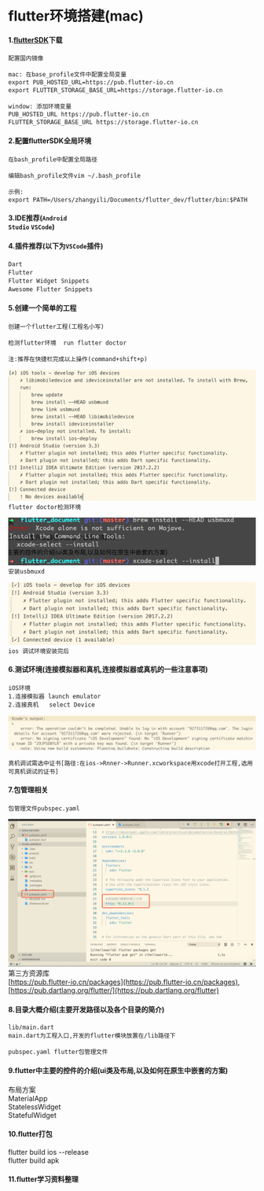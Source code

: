 # flutter环境搭建(mac)

#### 1.[flutterSDK](https://flutter.io/setup-macos/)下载    
```
配置国内镜像

mac: 在base_profile文件中配置全局变量
export PUB_HOSTED_URL=https://pub.flutter-io.cn
export FLUTTER_STORAGE_BASE_URL=https://storage.flutter-io.cn

window: 添加环境变量
PUB_HOSTED_URL https://pub.flutter-io.cn
FLUTTER_STORAGE_BASE_URL https://storage.flutter-io.cn
```

#### 2.配置flutterSDK全局环境    
```
在bash_profile中配置全局路径

编辑bash_profile文件vim ~/.bash_profile    

示例:  
export PATH=/Users/zhangyili/Documents/flutter_dev/flutter/bin:$PATH
```
  
#### 3.IDE推荐(<code>Android Studio</code> <code>VSCode</code>)    

#### 4.插件推荐(以下为<code>VSCode</code>插件)      

<code>Dart</code>  
<code>Flutter</code>  
<code>Flutter Widget Snippets</code>  
<code>Awesome Flutter Snippets</code>

#### 5.创建一个简单的工程    
```
创建一个flutter工程(工程名小写)    

检测flutter环境  run flutter doctor    

注:推荐在快捷栏完成以上操作(command+shift+p)
```
![flutterdoctor检测flutter环境](https://github.com/smallerboy/flutter_document/blob/master/1.%E7%8E%AF%E5%A2%83%E6%90%AD%E5%BB%BA/ImageSource/flutter_doctor.png)  
<code>flutter doctor检测环境</code>  

![ios_develop_tool_install](https://github.com/smallerboy/flutter_document/blob/master/1.%E7%8E%AF%E5%A2%83%E6%90%AD%E5%BB%BA/ImageSource/xcode_selected.png)  
<code>安装usbmuxd</code>

![ios_develop_install_success](https://github.com/smallerboy/flutter_document/blob/master/1.%E7%8E%AF%E5%A2%83%E6%90%AD%E5%BB%BA/ImageSource/xcode_install_success.png)  
<code>ios 调试环境安装完后</code>
#### 6.测试环境(连接模拟器和真机,连接模拟器或真机的一些注意事项)  
```
iOS环境  
1.连接模拟器 launch emulator  
2.连接真机   select Device
```
![debug_iphone](https://github.com/smallerboy/flutter_document/blob/master/1.%E7%8E%AF%E5%A2%83%E6%90%AD%E5%BB%BA/ImageSource/debug_iphone.png)  

<code>真机调试需选中证书[路径:在ios->Rnner->Runner.xcworkspace用xcode打开工程,选用可真机调试的证书]</code>

#### 7.包管理相关   
```
包管理文件pubspec.yaml
```  
![yamlpng](https://github.com/smallerboy/flutter_document/blob/master/1.环境搭建/ImageSource/yaml_demo.png.jpeg)  
第三方资源库  
[https://pub.flutter-io.cn/packages](https://pub.flutter-io.cn/packages),  
[https://pub.dartlang.org/flutter/](https://pub.dartlang.org/flutter)
 
 
#### 8.目录大概介绍(主要开发路径以及各个目录的简介)  
```
lib/main.dart
main.dart为工程入口,开发的flutter模块放置在/lib路径下

pubspec.yaml flutter包管理文件  

```

#### 9.flutter中主要的控件的介绍(ui类及布局,以及如何在原生中嵌套的方案)

布局方案  
MaterialApp  
StatelessWidget  
StatefulWidget

#### 10.flutter打包

flutter build ios --release  
flutter build apk
  
#### 11.flutter学习资料整理


